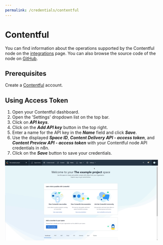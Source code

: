 ```yaml
---
permalink: /credentials/contentful
---
```


# Contentful

You can find information about the operations supported by the Contentful node on the [integrations](https://n8n.io/integrations/n8n-nodes-base.contentful) page. You can also browse the source code of the node on [GitHub](https://github.com/n8n-io/n8n/tree/master/packages/nodes-base/nodes/Contentful).

## Prerequisites

Create a [Contentful](https://www.contentful.com/) account.

## Using Access Token

1. Open your Contentful dashboard.
2. Open the 'Settings' dropdown list on the top bar.
3. Click on ***API keys***.
4. Click on the ***Add API key*** button in the top right.
5. Enter a name for the API key in the ***Name*** field and click ***Save***.
6. Use the displayed ***Space ID***, ***Content Delivery API - access token***, and ***Content Preview API - access token*** with your Contentful node API credentials in n8n.
7. Click on the ***Save*** button to save your credentials.

![Getting Contentful credentials](./using-api-key.gif)
